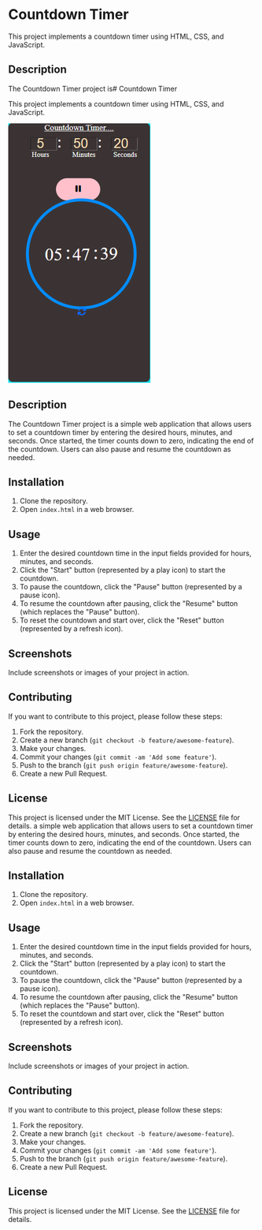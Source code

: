 # Countdown Timer

This project implements a countdown timer using HTML, CSS, and JavaScript.

## Description

The Countdown Timer project is# Countdown Timer

This project implements a countdown timer using HTML, CSS, and JavaScript.

![Countdown Timer](Countdown%20Timer%20img.png)

## Description

The Countdown Timer project is a simple web application that allows users to set a countdown timer by entering the desired hours, minutes, and seconds. Once started, the timer counts down to zero, indicating the end of the countdown. Users can also pause and resume the countdown as needed.

## Installation

1. Clone the repository.
2. Open `index.html` in a web browser.

## Usage

1. Enter the desired countdown time in the input fields provided for hours, minutes, and seconds.
2. Click the "Start" button (represented by a play icon) to start the countdown.
3. To pause the countdown, click the "Pause" button (represented by a pause icon).
4. To resume the countdown after pausing, click the "Resume" button (which replaces the "Pause" button).
5. To reset the countdown and start over, click the "Reset" button (represented by a refresh icon).

## Screenshots

Include screenshots or images of your project in action.

## Contributing

If you want to contribute to this project, please follow these steps:

1. Fork the repository.
2. Create a new branch (`git checkout -b feature/awesome-feature`).
3. Make your changes.
4. Commit your changes (`git commit -am 'Add some feature'`).
5. Push to the branch (`git push origin feature/awesome-feature`).
6. Create a new Pull Request.

## License

This project is licensed under the MIT License. See the [LICENSE](LICENSE) file for details.
 a simple web application that allows users to set a countdown timer by entering the desired hours, minutes, and seconds. Once started, the timer counts down to zero, indicating the end of the countdown. Users can also pause and resume the countdown as needed.

## Installation

1. Clone the repository.
2. Open `index.html` in a web browser.

## Usage

1. Enter the desired countdown time in the input fields provided for hours, minutes, and seconds.
2. Click the "Start" button (represented by a play icon) to start the countdown.
3. To pause the countdown, click the "Pause" button (represented by a pause icon).
4. To resume the countdown after pausing, click the "Resume" button (which replaces the "Pause" button).
5. To reset the countdown and start over, click the "Reset" button (represented by a refresh icon).

## Screenshots

Include screenshots or images of your project in action.

## Contributing

If you want to contribute to this project, please follow these steps:

1. Fork the repository.
2. Create a new branch (`git checkout -b feature/awesome-feature`).
3. Make your changes.
4. Commit your changes (`git commit -am 'Add some feature'`).
5. Push to the branch (`git push origin feature/awesome-feature`).
6. Create a new Pull Request.

## License

This project is licensed under the MIT License. See the [LICENSE](LICENSE) file for details.
